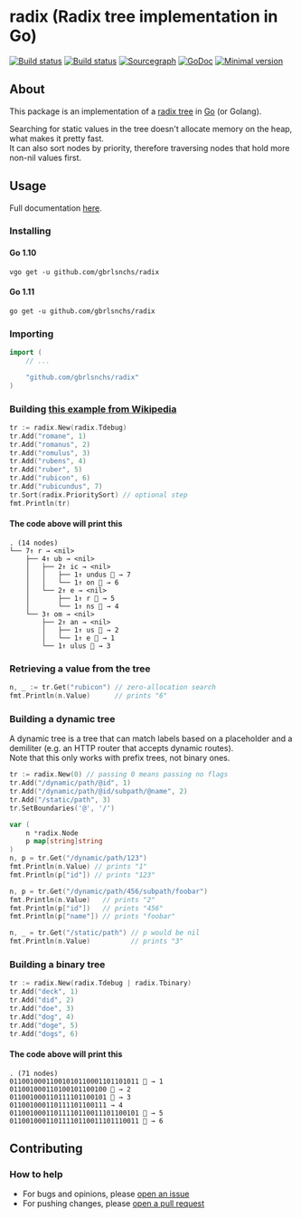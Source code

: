 # radix (Radix tree implementation in Go)

[![Build status](https://travis-ci.org/gbrlsnchs/radix.svg?branch=master)](https://travis-ci.org/gbrlsnchs/radix)
[![Build status](https://ci.appveyor.com/api/projects/status/0eyx2cdvefhx0xo5/branch/master?svg=true)](https://ci.appveyor.com/project/gbrlsnchs/radix/branch/master)
[![Sourcegraph](https://sourcegraph.com/github.com/gbrlsnchs/radix/-/badge.svg)](https://sourcegraph.com/github.com/gbrlsnchs/radix?badge)
[![GoDoc](https://godoc.org/github.com/gbrlsnchs/radix?status.svg)](https://godoc.org/github.com/gbrlsnchs/radix)
[![Minimal version](https://img.shields.io/badge/minimal%20version-go1.10%2B-5272b4.svg)](https://golang.org/doc/go1.10)

## About
This package is an implementation of a [radix tree](https://en.wikipedia.org/wiki/Radix_tree) in [Go](https://golang.org) (or Golang).  

Searching for static values in the tree doesn't allocate memory on the heap, what makes it pretty fast.  
It can also sort nodes by priority, therefore traversing nodes that hold more non-nil values first.

## Usage
Full documentation [here](https://godoc.org/github.com/gbrlsnchs/radix).  

### Installing
#### Go 1.10
`vgo get -u github.com/gbrlsnchs/radix`
#### Go 1.11
`go get -u github.com/gbrlsnchs/radix`

### Importing
```go
import (
	// ...

	"github.com/gbrlsnchs/radix"
)
```

### Building [this example from Wikipedia](https://upload.wikimedia.org/wikipedia/commons/a/ae/Patricia_trie.svg)
```go
tr := radix.New(radix.Tdebug)
tr.Add("romane", 1)
tr.Add("romanus", 2)
tr.Add("romulus", 3)
tr.Add("rubens", 4)
tr.Add("ruber", 5)
tr.Add("rubicon", 6)
tr.Add("rubicundus", 7)
tr.Sort(radix.PrioritySort) // optional step
fmt.Println(tr)
```

#### The code above will print this
```
. (14 nodes)
└── 7↑ r → <nil>
    ├── 4↑ ub → <nil>
    │   ├── 2↑ ic → <nil>
    │   │   ├── 1↑ undus 🍂 → 7
    │   │   └── 1↑ on 🍂 → 6
    │   └── 2↑ e → <nil>
    │       ├── 1↑ r 🍂 → 5
    │       └── 1↑ ns 🍂 → 4
    └── 3↑ om → <nil>
        ├── 2↑ an → <nil>
        │   ├── 1↑ us 🍂 → 2
        │   └── 1↑ e 🍂 → 1
        └── 1↑ ulus 🍂 → 3
```

### Retrieving a value from the tree
```go
n, _ := tr.Get("rubicon") // zero-allocation search
fmt.Println(n.Value)      // prints "6"
```

### Building a dynamic tree
A dynamic tree is a tree that can match labels based on a placeholder and a demiliter (e.g. an HTTP router that accepts dynamic routes).  
Note that this only works with prefix trees, not binary ones.

```go
tr := radix.New(0) // passing 0 means passing no flags
tr.Add("/dynamic/path/@id", 1)
tr.Add("/dynamic/path/@id/subpath/@name", 2)
tr.Add("/static/path", 3)
tr.SetBoundaries('@', '/')

var (
	n *radix.Node
	p map[string]string
)
n, p = tr.Get("/dynamic/path/123")
fmt.Println(n.Value) // prints "1"
fmt.Println(p["id"]) // prints "123"

n, p = tr.Get("/dynamic/path/456/subpath/foobar")
fmt.Println(n.Value)   // prints "2"
fmt.Println(p["id"])   // prints "456"
fmt.Println(p["name"]) // prints "foobar"

n, _ = tr.Get("/static/path") // p would be nil
fmt.Println(n.Value)          // prints "3"
```

### Building a binary tree
```go
tr := radix.New(radix.Tdebug | radix.Tbinary)
tr.Add("deck", 1)
tr.Add("did", 2)
tr.Add("doe", 3)
tr.Add("dog", 4)
tr.Add("doge", 5)
tr.Add("dogs", 6)
```

#### The code above will print this
```
. (71 nodes)
01100100011001010110001101101011 🍂 → 1
011001000110100101100100 🍂 → 2
011001000110111101100101 🍂 → 3
011001000110111101100111 → 4
01100100011011110110011101100101 🍂 → 5
01100100011011110110011101110011 🍂 → 6
```

## Contributing
### How to help
- For bugs and opinions, please [open an issue](https://github.com/gbrlsnchs/radix/issues/new)
- For pushing changes, please [open a pull request](https://github.com/gbrlsnchs/radix/compare)
